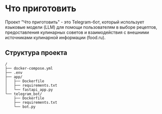 # Что приготовить

Проект "Что приготовить" - это Telegram-бот, который использует языковые модели (LLM) для помощи пользователям в выборе рецептов, предоставления кулинарных советов и взаимодействия с внешними источниками кулинарной информации (food.ru).

## Структура проекта

```
/
├── docker-compose.yml
├── .env
├── app/
│   ├── Dockerfile
│   ├── requirements.txt
│   └── fastapi_app.py
└── telegram_bot/
    ├── Dockerfile
    ├── requirements.txt
    └── bot.py
```
